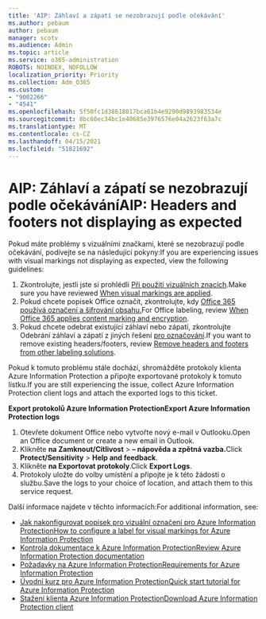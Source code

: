 ```yaml
---
title: 'AIP: Záhlaví a zápatí se nezobrazují podle očekávání'
ms.author: pebaum
author: pebaum
manager: scotv
ms.audience: Admin
ms.topic: article
ms.service: o365-administration
ROBOTS: NOINDEX, NOFOLLOW
localization_priority: Priority
ms.collection: Adm_O365
ms.custom:
- "9002266"
- "4541"
ms.openlocfilehash: 5f50fc1d38618017bca61b4e9290d9893983534e
ms.sourcegitcommit: 8bc60ec34bc1e40685e3976576e04a2623f63a7c
ms.translationtype: MT
ms.contentlocale: cs-CZ
ms.lasthandoff: 04/15/2021
ms.locfileid: "51821692"
---
```

# <a name="aip-headers-and-footers-not-displaying-as-expected"></a><span data-ttu-id="25f8a-102">AIP: Záhlaví a zápatí se nezobrazují podle očekávání</span><span class="sxs-lookup"><span data-stu-id="25f8a-102">AIP: Headers and footers not displaying as expected</span></span>

<span data-ttu-id="25f8a-103">Pokud máte problémy s vizuálními značkami, které se nezobrazují podle očekávání, podívejte se na následující pokyny:</span><span class="sxs-lookup"><span data-stu-id="25f8a-103">If you are experiencing issues with visual markings not displaying as expected, view the following guidelines:</span></span>

1. <span data-ttu-id="25f8a-104">Zkontrolujte, jestli jste si prohlédli [Při použití vizuálních znacích](https://docs.microsoft.com/azure/information-protection/configure-policy-markings#when-visual-markings-are-applied).</span><span class="sxs-lookup"><span data-stu-id="25f8a-104">Make sure you have reviewed [When visual markings are applied](https://docs.microsoft.com/azure/information-protection/configure-policy-markings#when-visual-markings-are-applied).</span></span>
2. <span data-ttu-id="25f8a-105">Pokud chcete popisek Office označit, zkontrolujte, kdy [Office 365 používá označení a šifrování obsahu.](https://docs.microsoft.com/microsoft-365/compliance/sensitivity-labels-office-apps#when-office-apps-apply-content-marking-and-encryption)</span><span class="sxs-lookup"><span data-stu-id="25f8a-105">For Office labeling, review [When Office 365 applies content marking and encryption](https://docs.microsoft.com/microsoft-365/compliance/sensitivity-labels-office-apps#when-office-apps-apply-content-marking-and-encryption).</span></span>
3. <span data-ttu-id="25f8a-106">Pokud chcete odebrat existující záhlaví nebo zápatí, zkontrolujte Odebrání záhlaví a zápatí z jiných řešení [pro označování](https://docs.microsoft.com/azure/information-protection/rms-client/client-admin-guide-customizations#remove-headers-and-footers-from-other-labeling-solutions).</span><span class="sxs-lookup"><span data-stu-id="25f8a-106">If you want to remove existing headers/footers, review [Remove headers and footers from other labeling solutions](https://docs.microsoft.com/azure/information-protection/rms-client/client-admin-guide-customizations#remove-headers-and-footers-from-other-labeling-solutions).</span></span>

<span data-ttu-id="25f8a-107">Pokud k tomuto problému stále dochází, shromážděte protokoly klienta Azure Information Protection a připojte exportované protokoly k tomuto lístku.</span><span class="sxs-lookup"><span data-stu-id="25f8a-107">If you are still experiencing the issue, collect Azure Information Protection client logs and attach the exported logs to this ticket.</span></span>

<span data-ttu-id="25f8a-108">**Export protokolů Azure Information Protection**</span><span class="sxs-lookup"><span data-stu-id="25f8a-108">**Export Azure Information Protection logs**</span></span>

1. <span data-ttu-id="25f8a-109">Otevřete dokument Office nebo vytvořte nový e-mail v Outlooku.</span><span class="sxs-lookup"><span data-stu-id="25f8a-109">Open an Office document or create a new email in Outlook.</span></span>
2. <span data-ttu-id="25f8a-110">Klikněte **na Zamknout/Citlivost**  >  **– nápověda a zpětná vazba.**</span><span class="sxs-lookup"><span data-stu-id="25f8a-110">Click **Protect/Sensitivity** > **Help and feedback**.</span></span>
3. <span data-ttu-id="25f8a-111">Klikněte **na Exportovat protokoly**.</span><span class="sxs-lookup"><span data-stu-id="25f8a-111">Click **Export Logs**.</span></span>
4. <span data-ttu-id="25f8a-112">Protokoly uložte do volby umístění a připojte je k této žádosti o službu.</span><span class="sxs-lookup"><span data-stu-id="25f8a-112">Save the logs to your choice of location, and attach them to this service request.</span></span>

<span data-ttu-id="25f8a-113">Další informace najdete v těchto informacích:</span><span class="sxs-lookup"><span data-stu-id="25f8a-113">For additional information, see:</span></span>

- [<span data-ttu-id="25f8a-114">Jak nakonfigurovat popisek pro vizuální označení pro Azure Information Protection</span><span class="sxs-lookup"><span data-stu-id="25f8a-114">How to configure a label for visual markings for Azure Information Protection</span></span>](https://docs.microsoft.com/azure/information-protection/configure-policy-markings)
- [<span data-ttu-id="25f8a-115">Kontrola dokumentace k Azure Information Protection</span><span class="sxs-lookup"><span data-stu-id="25f8a-115">Review Azure Information Protection documentation</span></span>](https://docs.microsoft.com/azure/information-protection/what-is-information-protection)
- [<span data-ttu-id="25f8a-116">Požadavky na Azure Information Protection</span><span class="sxs-lookup"><span data-stu-id="25f8a-116">Requirements for Azure Information Protection</span></span>](https://docs.microsoft.com/azure/information-protection/get-started/requirements)
- [<span data-ttu-id="25f8a-117">Úvodní kurz pro Azure Information Protection</span><span class="sxs-lookup"><span data-stu-id="25f8a-117">Quick start tutorial for Azure Information Protection</span></span>](https://docs.microsoft.com/azure/information-protection/get-started/infoprotect-quick-start-tutorial)
- [<span data-ttu-id="25f8a-118">Stažení klienta Azure Information Protection</span><span class="sxs-lookup"><span data-stu-id="25f8a-118">Download Azure Information Protection client</span></span>](https://www.microsoft.com/download/details.aspx?id=53018)
